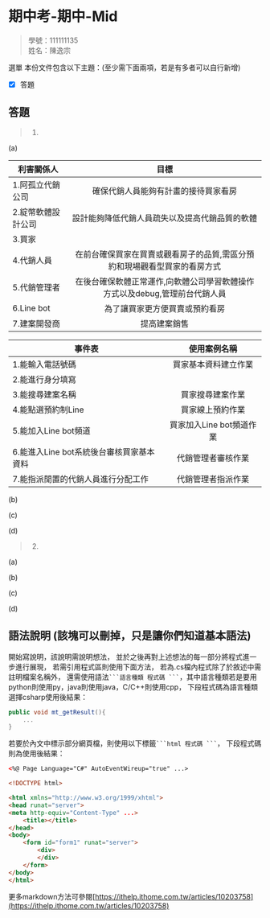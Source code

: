 # 期中考-期中-Mid 
<!--(期中標籤註記，該行不能刪，作為驗證標籤，該檔案若沒該份標籤，代表直接貼上saample，直接0分)-->

>
>學號：111111135
><br />
>姓名：陳逸宗
><br />

選單
本份文件包含以下主題：(至少需下面兩項，若是有多者可以自行新增)
- [x] 答題

## 答題
>1. 
(a)    

|  利害關係人  | 目標 |
| ------------- |:-------------:|
| 1.阿孤立代銷公司      |   確保代銷人員能夠有計畫的接待買家看房     |
| 2.綻幣軟體設計公司    |   設計能夠降低代銷人員疏失以及提高代銷品質的軟體     |
| 3.買家               |          |
| 4.代銷人員           | 在前台確保買家在買賣或觀看房子的品質,需區分預約和現場觀看型買家的看房方式     |
| 5.代銷管理者         | 在後台確保軟體正常運作,向軟體公司學習軟體操作方式以及debug,管理前台代銷人員     |
| 6.Line bot          | 為了讓買家更方便買賣或預約看房     |
| 7.建案開發商         | 提高建案銷售     |


|  事件表  | 使用案例名稱 |
| ------------- |:-------------:|
| 1.能輸入電話號碼                             |   買家基本資料建立作業     |
| 2.能進行身分填寫                             |        |
| 3.能搜尋建案名稱                             |    買家搜尋建案作業     |
| 4.能點選預約制Line                           |   買家線上預約作業      |
| 5.能加入Line bot頻道                         |   買家加入Line bot頻道作業    |
| 6.能進入Line bot系統後台審核買家基本資料       |   代銷管理者審核作業   |
| 7.能指派閒置的代銷人員進行分配工作             |   代銷管理者指派作業   |


(b)

(c)

(d)

>2. 

(a)

(b)

(c)

(d)



## 語法說明 (該塊可以刪掉，只是讓你們知道基本語法)
開始寫說明，該說明需說明想法，
並於之後再對上述想法的每一部分將程式進一步進行展現，
若需引用程式區則使用下面方法，
若為.cs檔內程式除了於敘述中需註明檔案名稱外，
還需使用語法` ```語言種類 程式碼 ``` `，其中語言種類若是要用python則使用py，java則使用java，C/C++則使用cpp，
下段程式碼為語言種類選擇csharp使用後結果：

```csharp
public void mt_getResult(){
    ...
}
```

若要於內文中標示部分網頁檔，則使用以下標籤` ```html 程式碼 ``` `，
下段程式碼則為使用後結果：

```html
<%@ Page Language="C#" AutoEventWireup="true" ...>

<!DOCTYPE html>

<html xmlns="http://www.w3.org/1999/xhtml">
<head runat="server">
<meta http-equiv="Content-Type" ...>
    <title></title>
</head>
<body>
    <form id="form1" runat="server">
        <div>
        </div>
    </form>
</body>
</html>
```
更多markdown方法可參閱[https://ithelp.ithome.com.tw/articles/10203758](https://ithelp.ithome.com.tw/articles/10203758)
